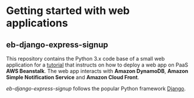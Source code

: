 # Getting started with web applications
## eb-django-express-signup

This repository contains the Python 3.x code base of a small web application for a [tutorial](../../../Assignments-2019/blob/master/Lab04.md) that instructs on how to deploy a web app on PaaS **AWS Beanstalk**. The web app interacts with **Amazon DynamoDB**, **Amazon Simple Notification Service** and **Amazon Cloud Front**.

*eb-django-express-signup* follows the popular Python framework [Django](https://www.djangoproject.com/).
